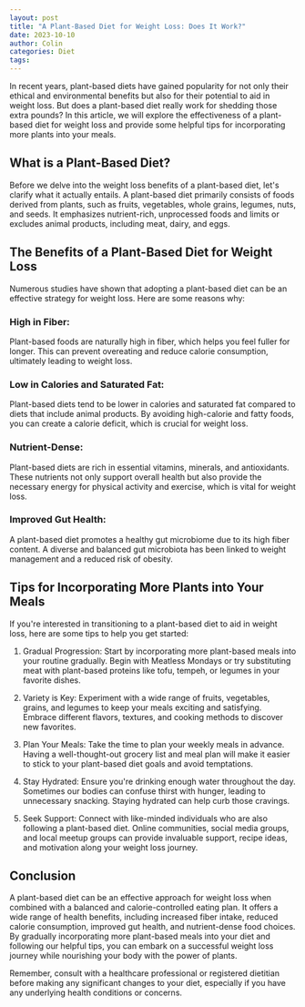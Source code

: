```yaml
---
layout: post
title: "A Plant-Based Diet for Weight Loss: Does It Work?"
date: 2023-10-10
author: Colin
categories: Diet
tags: 
---
```


In recent years, plant-based diets have gained popularity for not only their ethical and environmental benefits but also for their potential to aid in weight loss. But does a plant-based diet really work for shedding those extra pounds? In this article, we will explore the effectiveness of a plant-based diet for weight loss and provide some helpful tips for incorporating more plants into your meals.

## What is a Plant-Based Diet?

Before we delve into the weight loss benefits of a plant-based diet, let's clarify what it actually entails. A plant-based diet primarily consists of foods derived from plants, such as fruits, vegetables, whole grains, legumes, nuts, and seeds. It emphasizes nutrient-rich, unprocessed foods and limits or excludes animal products, including meat, dairy, and eggs.

## The Benefits of a Plant-Based Diet for Weight Loss

Numerous studies have shown that adopting a plant-based diet can be an effective strategy for weight loss. Here are some reasons why:

### High in Fiber: 

Plant-based foods are naturally high in fiber, which helps you feel fuller for longer. This can prevent overeating and reduce calorie consumption, ultimately leading to weight loss.

### Low in Calories and Saturated Fat:

Plant-based diets tend to be lower in calories and saturated fat compared to diets that include animal products. By avoiding high-calorie and fatty foods, you can create a calorie deficit, which is crucial for weight loss.

### Nutrient-Dense:

Plant-based diets are rich in essential vitamins, minerals, and antioxidants. These nutrients not only support overall health but also provide the necessary energy for physical activity and exercise, which is vital for weight loss.

### Improved Gut Health:

A plant-based diet promotes a healthy gut microbiome due to its high fiber content. A diverse and balanced gut microbiota has been linked to weight management and a reduced risk of obesity.

## Tips for Incorporating More Plants into Your Meals

If you're interested in transitioning to a plant-based diet to aid in weight loss, here are some tips to help you get started:

1. Gradual Progression: Start by incorporating more plant-based meals into your routine gradually. Begin with Meatless Mondays or try substituting meat with plant-based proteins like tofu, tempeh, or legumes in your favorite dishes.

2. Variety is Key: Experiment with a wide range of fruits, vegetables, grains, and legumes to keep your meals exciting and satisfying. Embrace different flavors, textures, and cooking methods to discover new favorites.

3. Plan Your Meals: Take the time to plan your weekly meals in advance. Having a well-thought-out grocery list and meal plan will make it easier to stick to your plant-based diet goals and avoid temptations.

4. Stay Hydrated: Ensure you're drinking enough water throughout the day. Sometimes our bodies can confuse thirst with hunger, leading to unnecessary snacking. Staying hydrated can help curb those cravings.

5. Seek Support: Connect with like-minded individuals who are also following a plant-based diet. Online communities, social media groups, and local meetup groups can provide invaluable support, recipe ideas, and motivation along your weight loss journey.

## Conclusion

A plant-based diet can be an effective approach for weight loss when combined with a balanced and calorie-controlled eating plan. It offers a wide range of health benefits, including increased fiber intake, reduced calorie consumption, improved gut health, and nutrient-dense food choices. By gradually incorporating more plant-based meals into your diet and following our helpful tips, you can embark on a successful weight loss journey while nourishing your body with the power of plants.

Remember, consult with a healthcare professional or registered dietitian before making any significant changes to your diet, especially if you have any underlying health conditions or concerns.